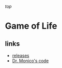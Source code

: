<h6>top</h6>

# Game of Life

## links
- [releases][releases]
- [Dr. Monico's code][monico]

<!--------------------------------------------------------->

[releases]:https://github.com/vuphan314/life/releases
[monico]:https://github.com/vuphan314/life/tree/master/monico
